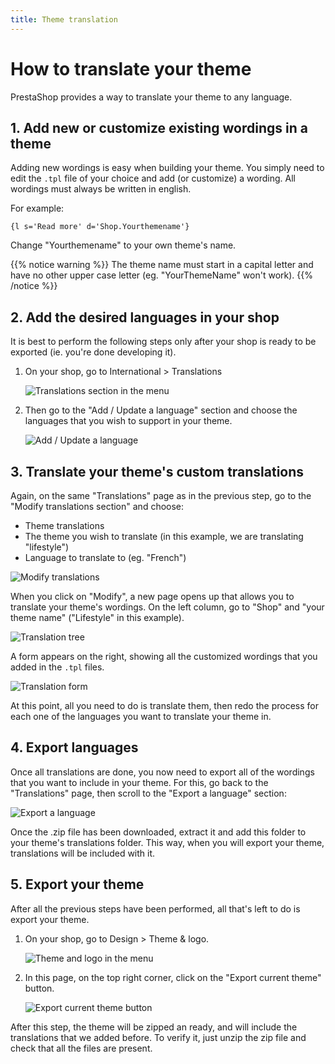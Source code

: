 ```yaml
---
title: Theme translation
---
```


# How to translate your theme

PrestaShop provides a way to translate your theme to any language.

## 1. Add new or customize existing wordings in a theme

Adding new wordings is easy when building your theme. You simply need to edit the `.tpl` file of your choice and add (or customize) a wording. All wordings must always be written in english.

For example:

```smarty
{l s='Read more' d='Shop.Yourthemename'}
```

Change "Yourthemename" to your own theme's name.

{{% notice warning %}}
The theme name must start in a capital letter and have no other upper case letter (eg. "YourThemeName" won't work).
{{% /notice %}}

## 2. Add the desired languages in your shop

It is best to perform the following steps only after your shop is ready to be exported (ie. you're done developing it).

1. On your shop, go to International > Translations

	![Translations section in the menu](../img/translations-menu.png)
	
2. Then go to the "Add / Update a language" section and choose the languages that you wish to support in your theme.

	![Add / Update a language](../img/translations-add-update-language.png)

## 3. Translate your theme's custom translations

Again, on the same "Translations" page as in the previous step, go to the "Modify translations section" and choose:

* Theme translations
* The theme you wish to translate (in this example, we are translating "lifestyle")
* Language to translate to (eg. "French")

![Modify translations](../img/translations-modify.png)

When you click on "Modify", a new page opens up that allows you to translate your theme's wordings. On the left column, go to "Shop" and "your theme name" ("Lifestyle" in this example).

![Translation tree](../img/translations-tree.png)

A form appears on the right, showing all the customized wordings that you added in the `.tpl` files. 

![Translation form](../img/translations-form.png)

At this point, all you need to do is translate them, then redo the process for each one of the languages you want to translate your theme in.

## 4. Export languages

Once all translations are done, you now need to export all of the wordings that you want to include in your theme. For this, go back to the "Translations" page, then scroll to the "Export a language" section:

![Export a language](../img/translations-export-language.png)

Once the .zip file has been downloaded, extract it and add this folder to your theme's translations folder. This way, when you will export your theme, translations will be included with it.

## 5. Export your theme

After all the previous steps have been performed, all that's left to do is export your theme.

1. On your shop, go to Design > Theme & logo.

	![Theme and logo in the menu](../img/translations-theme-and-logo.png)

2. In this page, on the top right corner, click on the "Export current theme" button.

	![Export current theme button](../img/translations-export-current-theme.png)

After this step, the theme will be zipped an ready, and will include the translations that we added before. To verify it, just unzip the zip file and check that all the files are present.
